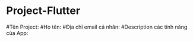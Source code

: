 # Project-Flutter
#Tên Project:
#Họ tên:
#Địa chỉ email cá nhân:
#Description các tính năng của App: 

